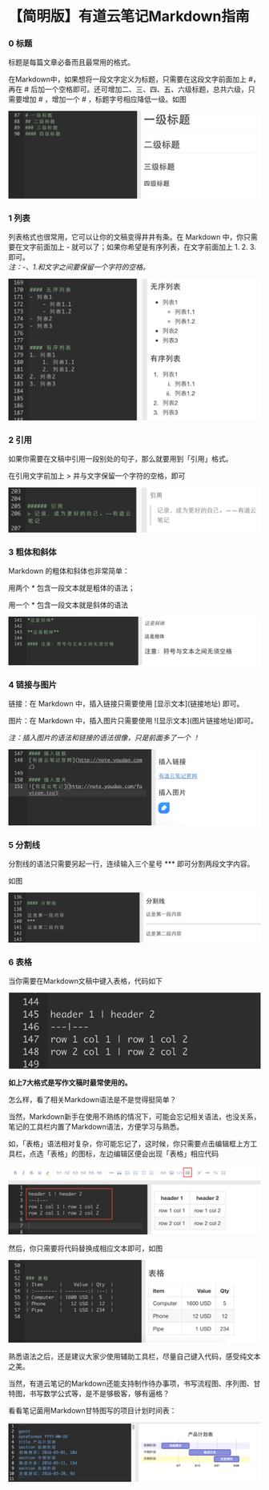 # 【简明版】有道云笔记Markdown指南

### 0 标题

标题是每篇文章必备而且最常用的格式。

在Markdown中，如果想将一段文字定义为标题，只需要在这段文字前面加上 \#，再在 \# 后加一个空格即可。还可增加二、三、四、五、六级标题，总共六级，只需要增加 \# ，增加一个 \# ，标题字号相应降低一级。如图

![](../../.gitbook/assets/20-biao-ti-.png)

### 1 列表

列表格式也很常用，它可以让你的文稿变得井井有条。在 Markdown 中，你只需要在文字前面加上 - 就可以了；如果你希望是有序列表，在文字前面加上 1. 2. 3. 即可。  
_注：-、1.和文字之间要保留一个字符的空格。_

![](../../.gitbook/assets/21-lie-biao-.png)

### 2 引用

如果你需要在文稿中引用一段别处的句子，那么就要用到「引用」格式。

在引用文字前加上 &gt; 并与文字保留一个字符的空格，即可

![](../../.gitbook/assets/22-yin-yong-.png)

### 3 粗体和斜体

Markdown 的粗体和斜体也非常简单：

用两个 \* 包含一段文本就是粗体的语法；

用一个 \* 包含一段文本就是斜体的语法

![](../../.gitbook/assets/23-cu-ti-xie-ti-.png)

### 4 链接与图片

链接：在 Markdown 中，插入链接只需要使用 \[显示文本\]\(链接地址\) 即可。

图片：在 Markdown 中，插入图片只需要使用 !\[显示文本\]\(图片链接地址\)即可。

_注：插入图片的语法和链接的语法很像，只是前面多了一个 ！_

![](../../.gitbook/assets/24-lian-jie-yu-tu-pian-.png)

### 5 分割线

分割线的语法只需要另起一行，连续输入三个星号 \*\*\* 即可分割两段文字内容。

如图

![](../../.gitbook/assets/25-fen-ge-xian-.png)

### 6 表格

当你需要在Markdown文稿中键入表格，代码如下

![](../../.gitbook/assets/26-biao-ge-.png)

**如上7大格式是写作文稿时最常使用的。**

怎么样，看了相关Markdown语法是不是觉得挺简单？

当然，Markdown新手在使用不熟练的情况下，可能会忘记相关语法，也没关系，笔记的工具栏内置了Markdown语法，方便学习与熟悉。

如，「表格」语法相对复杂，你可能忘记了，这时候，你只需要点击编辑框上方工具栏，点选「表格」的图标，左边编辑区便会出现「表格」相应代码

![](../../.gitbook/assets/26-biao-ge-3.jpg)

然后，你只需要将代码替换成相应文本即可，如图

![](../../.gitbook/assets/13-biao-ge-1.png)

熟悉语法之后，还是建议大家少使用辅助工具栏，尽量自己键入代码，感受纯文本之美。

当然，有道云笔记的Markdown还能支持制作待办事项，书写流程图、序列图、甘特图，书写数学公式等，是不是够极客，够有逼格？

看看笔记菌用Markdown甘特图写的项目计划时间表：

![](../../.gitbook/assets/2-6-8.png)

